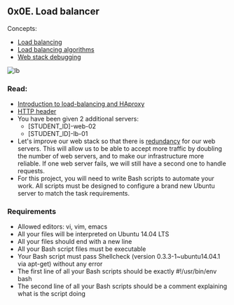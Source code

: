## 0x0E. Load balancer

Concepts:
- [Load balancing](http://www.thegeekstuff.com/2016/01/load-balancer-intro/)
- [Load balancing algorithms](https://devcentral.f5.com/articles/intro-to-load-balancing-for-developers-ndash-the-algorithms)
- [Web stack debugging](https://intranet.hbtn.io/concepts/68)

![lb](https://user-images.githubusercontent.com/6486822/29430135-214b6c86-8348-11e7-963d-c0f23cacf0d7.png)

### Read:

 * [Introduction to load-balancing and HAproxy](https://www.digitalocean.com/community/tutorials/an-introduction-to-haproxy-and-load-balancing-concepts)
 * [HTTP header](https://www.techopedia.com/definition/27178/http-header)
 * You have been given 2 additional servers:
      * [STUDENT_ID]-web-02
      * [STUDENT_ID]-lb-01
 * Let's improve our web stack so that there is [redundancy](https://en.wikipedia.org/wiki/Redundancy_(engineering)) for our web servers. This will allow us to be able to accept more traffic by doubling the number of web servers, and to make our infrastructure more reliable. If one web server fails, we will still have a second one to handle requests.
 * For this project, you will need to write Bash scripts to automate your work. All scripts must be designed to configure a brand new Ubuntu server to match the task requirements.

### Requirements

- Allowed editors: vi, vim, emacs
- All your files will be interpreted on Ubuntu 14.04 LTS
- All your files should end with a new line
- All your Bash script files must be executable
- Your Bash script must pass Shellcheck (version 0.3.3-1~ubuntu14.04.1 via apt-get) without any error
- The first line of all your Bash scripts should be exactly #!/usr/bin/env bash
- The second line of all your Bash scripts should be a comment explaining what is the script doing
